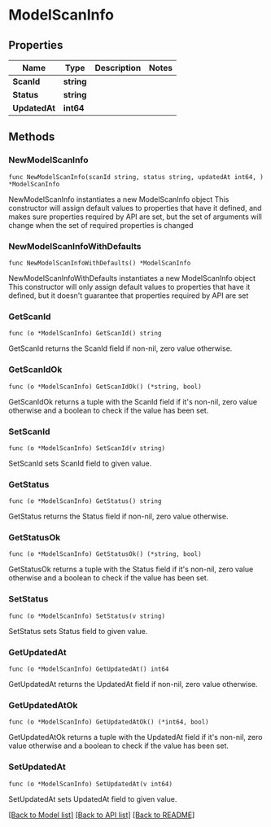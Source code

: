 # ModelScanInfo

## Properties

Name | Type | Description | Notes
------------ | ------------- | ------------- | -------------
**ScanId** | **string** |  | 
**Status** | **string** |  | 
**UpdatedAt** | **int64** |  | 

## Methods

### NewModelScanInfo

`func NewModelScanInfo(scanId string, status string, updatedAt int64, ) *ModelScanInfo`

NewModelScanInfo instantiates a new ModelScanInfo object
This constructor will assign default values to properties that have it defined,
and makes sure properties required by API are set, but the set of arguments
will change when the set of required properties is changed

### NewModelScanInfoWithDefaults

`func NewModelScanInfoWithDefaults() *ModelScanInfo`

NewModelScanInfoWithDefaults instantiates a new ModelScanInfo object
This constructor will only assign default values to properties that have it defined,
but it doesn't guarantee that properties required by API are set

### GetScanId

`func (o *ModelScanInfo) GetScanId() string`

GetScanId returns the ScanId field if non-nil, zero value otherwise.

### GetScanIdOk

`func (o *ModelScanInfo) GetScanIdOk() (*string, bool)`

GetScanIdOk returns a tuple with the ScanId field if it's non-nil, zero value otherwise
and a boolean to check if the value has been set.

### SetScanId

`func (o *ModelScanInfo) SetScanId(v string)`

SetScanId sets ScanId field to given value.


### GetStatus

`func (o *ModelScanInfo) GetStatus() string`

GetStatus returns the Status field if non-nil, zero value otherwise.

### GetStatusOk

`func (o *ModelScanInfo) GetStatusOk() (*string, bool)`

GetStatusOk returns a tuple with the Status field if it's non-nil, zero value otherwise
and a boolean to check if the value has been set.

### SetStatus

`func (o *ModelScanInfo) SetStatus(v string)`

SetStatus sets Status field to given value.


### GetUpdatedAt

`func (o *ModelScanInfo) GetUpdatedAt() int64`

GetUpdatedAt returns the UpdatedAt field if non-nil, zero value otherwise.

### GetUpdatedAtOk

`func (o *ModelScanInfo) GetUpdatedAtOk() (*int64, bool)`

GetUpdatedAtOk returns a tuple with the UpdatedAt field if it's non-nil, zero value otherwise
and a boolean to check if the value has been set.

### SetUpdatedAt

`func (o *ModelScanInfo) SetUpdatedAt(v int64)`

SetUpdatedAt sets UpdatedAt field to given value.



[[Back to Model list]](../README.md#documentation-for-models) [[Back to API list]](../README.md#documentation-for-api-endpoints) [[Back to README]](../README.md)


